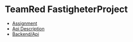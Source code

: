# TeamRed FastigheterProject
- [Assignment](https://drive.google.com/file/d/1xDFEySEyWnDKW6kfk0n6vcbMGmChDkgi/view)
- [Api Description](https://drive.google.com/file/d/14H_enH7MVmrN-HIl_7DOEMsj5DP05-og/view)
- [Backend/Api](https://github.com/YamatoxD/TeamRedWebApiSolution)
